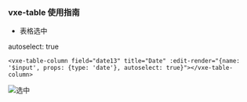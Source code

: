 ### vxe-table 使用指南

* 表格选中

autoselect: true

```
<vxe-table-column field="date13" title="Date" :edit-render="{name: '$input', props: {type: 'date'}, autoselect: true}"></vxe-table-column>
```
![选中](https://github.com/ma1833577561/web-development-notebook/blob/master/Vue/vxe-table/images/vxe-table-select.gif)
